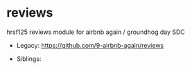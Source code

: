 # reviews
hrsf125 reviews module for airbnb again / groundhog day SDC

 - Legacy: 
 https://github.com/9-airbnb-again/reviews
 
 - Siblings: 
 
 
